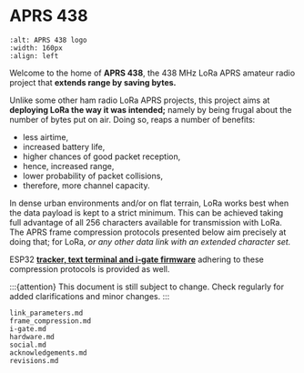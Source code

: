 # APRS 438

```{image} /images/aprs438.logo.png
:alt: APRS 438 logo
:width: 160px
:align: left
```
Welcome to the home of **APRS&nbsp;438**,
the 438&nbsp;MHz LoRa APRS amateur radio project that **extends range by saving bytes.**

Unlike some other ham radio LoRa APRS projects,
this project aims at **deploying LoRa the way it was intended;**
namely by being frugal about the number of bytes put on air.
Doing so, reaps a number of benefits:
<br clear="all"/>

- less airtime,
- increased battery life,
- higher chances of good packet reception,
- hence, increased range,
- lower probability of packet collisions,
- therefore, more channel capacity.

In dense urban environments and/or on flat terrain, LoRa works best when the data payload is kept to a strict minimum.
This can be achieved taking full advantage of all 256 characters available for transmission with LoRa.
The APRS frame compression protocols presented below aim precisely at doing that;
for LoRa, _or any other data link with an extended character set._

ESP32 [**tracker, text terminal and i‑gate firmware**](#esp32-firmware-downloads) adhering to these compression protocols is provided as well.

:::{attention}
This document is still subject to change. Check regularly for added clarifications and minor changes.
:::

```{toctree}
link_parameters.md
frame_compression.md
i-gate.md
hardware.md
social.md
acknowledgements.md
revisions.md
```
